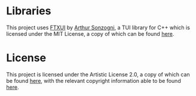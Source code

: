 # Libraries
This project uses [FTXUI](https://github.com/ArthurSonzogni/FTXUI) by [Arthur Sonzogni](https://github.com/ArthurSonzogni), a TUI library for C++ which is licensed under the MIT License, a copy of which can be found [here](doc/lib_licenses/FTXUI.txt).
# License
This project is licensed under the Artistic License 2.0, a copy of which can be found [here](LICENSE), with the relevant copyright information able to be found [here](doc/NOTICE).